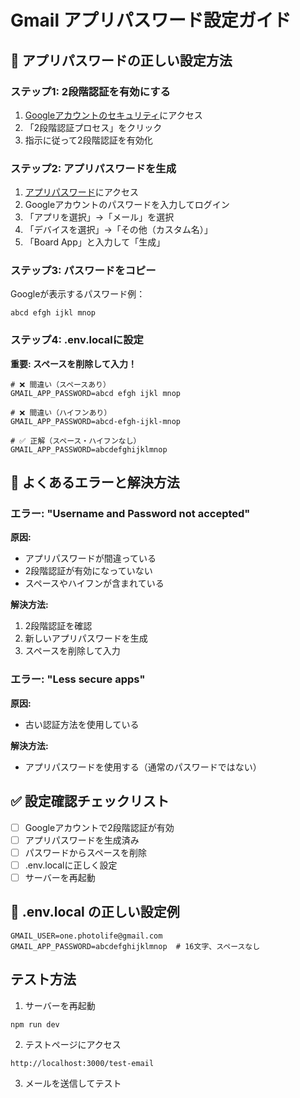 # Gmail アプリパスワード設定ガイド

## 🔐 アプリパスワードの正しい設定方法

### ステップ1: 2段階認証を有効にする
1. [Googleアカウントのセキュリティ](https://myaccount.google.com/security)にアクセス
2. 「2段階認証プロセス」をクリック
3. 指示に従って2段階認証を有効化

### ステップ2: アプリパスワードを生成
1. [アプリパスワード](https://myaccount.google.com/apppasswords)にアクセス
2. Googleアカウントのパスワードを入力してログイン
3. 「アプリを選択」→「メール」を選択
4. 「デバイスを選択」→「その他（カスタム名）」
5. 「Board App」と入力して「生成」

### ステップ3: パスワードをコピー
Googleが表示するパスワード例：
```
abcd efgh ijkl mnop
```

### ステップ4: .env.localに設定

**重要: スペースを削除して入力！**

```env
# ❌ 間違い（スペースあり）
GMAIL_APP_PASSWORD=abcd efgh ijkl mnop

# ❌ 間違い（ハイフンあり）  
GMAIL_APP_PASSWORD=abcd-efgh-ijkl-mnop

# ✅ 正解（スペース・ハイフンなし）
GMAIL_APP_PASSWORD=abcdefghijklmnop
```

## 🚨 よくあるエラーと解決方法

### エラー: "Username and Password not accepted"
**原因:**
- アプリパスワードが間違っている
- 2段階認証が有効になっていない
- スペースやハイフンが含まれている

**解決方法:**
1. 2段階認証を確認
2. 新しいアプリパスワードを生成
3. スペースを削除して入力

### エラー: "Less secure apps"
**原因:** 
- 古い認証方法を使用している

**解決方法:**
- アプリパスワードを使用する（通常のパスワードではない）

## ✅ 設定確認チェックリスト

- [ ] Googleアカウントで2段階認証が有効
- [ ] アプリパスワードを生成済み
- [ ] パスワードからスペースを削除
- [ ] .env.localに正しく設定
- [ ] サーバーを再起動

## 📝 .env.local の正しい設定例

```env
GMAIL_USER=one.photolife@gmail.com
GMAIL_APP_PASSWORD=abcdefghijklmnop  # 16文字、スペースなし
```

## テスト方法

1. サーバーを再起動
```bash
npm run dev
```

2. テストページにアクセス
```
http://localhost:3000/test-email
```

3. メールを送信してテスト
